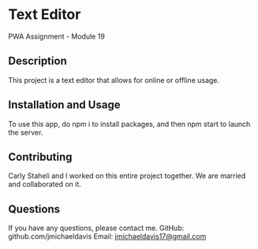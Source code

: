 # Text Editor
PWA Assignment - Module 19

## Description
This project is a text editor that allows for online or offline usage.

## Installation and Usage
To use this app, do npm i to install packages, and then npm start to launch the server. 

## Contributing
Carly Staheli and I worked on this entire project together. We are married and collaborated on it.

## Questions
If you have any questions, please contact me. GitHub: github.com/jmichaeldavis Email: jmichaeldavis17@gmail.com